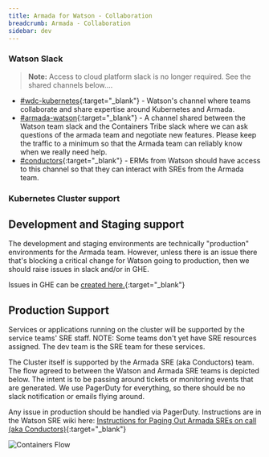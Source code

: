```yaml
---
title: Armada for Watson - Collaboration
breadcrumb: Armada - Collaboration
sidebar: dev
---
```


<a name="slack"></a>

### Watson Slack

> **Note:** Access to cloud platform slack is no longer required. See the shared channels below....

- [#wdc-kubernetes](https://ibm-watson.slack.com/messages/C1J20B2TB){:target="_blank"} - Watson's channel where teams collaborate and share expertise around Kubernetes and Armada.
- [#armada-watson](https://ibm-watson.slack.com/messages/C531XQDC0){:target="_blank"} - A channel shared between the Watson team slack and the Containers Tribe slack where we can ask questions of the armada team and negotiate new features. Please keep the traffic to a minimum so that the Armada team can reliably know when we really need help.
- [#conductors](https://ibm-watson.slack.com/messages/C54H08JSK){:target="_blank"} - ERMs from Watson should have access to this channel so that they can interact with SREs from the Armada team.

<a name="support"></a>

### Kubernetes Cluster support

## Development and Staging support

The development and staging environments are technically "production" environments for the Armada team. However, unless there is an issue there that's blocking a critical change for Watson going to production, then we should raise issues in slack and/or in GHE.

Issues in GHE can be [created here.](https://github.ibm.com/alchemy-containers/armada/issues/new?title=&body=WATSON:%0A%0A%0A%0A%0A%0A%0A%0A%0A%0AAttention:%20@jschoudt%20@njlevier){:target="_blank"}

## Production Support

Services or applications running on the cluster will be supported by the service teams' SRE staff. NOTE: Some teams don't yet have SRE resources assigned. The dev team is the SRE team for these services.

The Cluster itself is supported by the Armada SRE (aka Conductors) team. The flow agreed to between the Watson and Armada SRE teams is depicted below. The intent is to be passing around tickets or monitoring events that are generated. We use PagerDuty for everything, so there should be no slack notification or emails flying around.

Any issue in production should be handled via PagerDuty. Instructions are in the Watson SRE wiki here:
[Instructions for Paging Out Armada SREs on call (aka Conductors)](https://github.ibm.com/watson-foundation-services/tracker/wiki/How-to-Page-Out-the-Armada-team-for-Kube-issues-in-production){:target="_blank"}

![Containers Flow](https://pages.github.ibm.com/watson-health-playbook/resources/images/developer-guide/armada-watson/SREContainersFlow.png)
